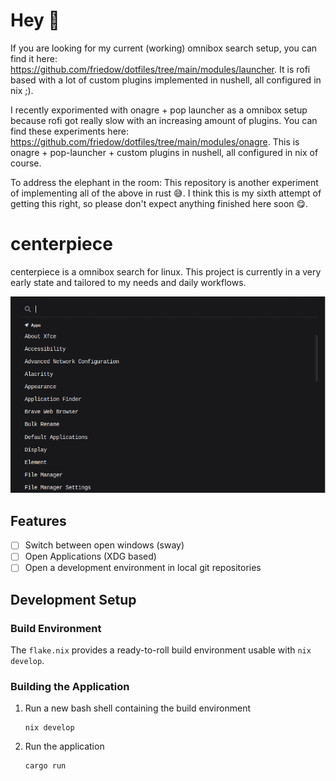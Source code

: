 # Hey 👋

If you are looking for my current (working) omnibox search setup, you can find it here: https://github.com/friedow/dotfiles/tree/main/modules/launcher. It is rofi based with a lot of custom plugins implemented in nushell, all configured in nix ;).

I recently exporimented with onagre + pop launcher as a omnibox setup because rofi got really slow with an increasing amount of plugins. You can find these experiments here: https://github.com/friedow/dotfiles/tree/main/modules/onagre. This is onagre + pop-launcher + custom plugins in nushell, all configured in nix of course.

To address the elephant in the room: This repository is another experiment of implementing all of the above in rust 😅. I think this is my sixth attempt of getting this right, so please don't expect anything finished here soon 😋.

# centerpiece

centerpiece is a omnibox search for linux.
This project is currently in a very early state and tailored to my needs and daily workflows.

![Screenshot of the applications in its default state.](./screenshots/search-view.png)

## Features

- [ ] Switch between open windows (sway)
- [ ] Open Applications (XDG based)
- [ ] Open a development environment in local git repositories

## Development Setup

### Build Environment

The `flake.nix` provides a ready-to-roll build environment usable with `nix develop`.

### Building the Application

1. Run a new bash shell containing the build environment
   ```
   nix develop
   ```
1. Run the application
   ```
   cargo run
   ```
